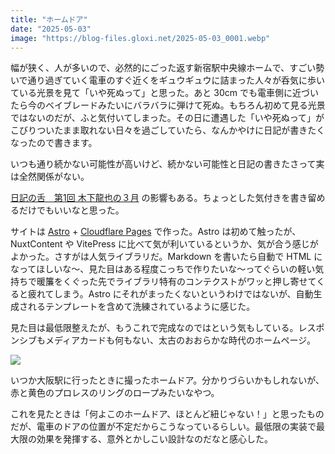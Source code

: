 ```yaml
---
title: "ホームドア"
date: "2025-05-03"
image: "https://blog-files.gloxi.net/2025-05-03_0001.webp"
---
```


幅が狭く、人が多いので、必然的にごった返す新宿駅中央線ホームで、すごい勢いで通り過ぎていく電車のすぐ近くをギュウギュウに詰まった人々が呑気に歩いている光景を見て「いや死ぬって」と思った。あと 30cm でも電車側に近づいたら今のベイブレードみたいにバラバラに弾けて死ぬ。もちろん初めて見る光景ではないのだが、ふと気付いてしまった。その日に遭遇した「いや死ぬって」がこびりついたまま取れない日々を過ごしていたら、なんかやけに日記が書きたくなったので書きます。

いつも通り続かない可能性が高いけど、続かない可能性と日記の書きたさって実は全然関係がない。

[日記の舌　第1回 木下龍也の３月](https://note.com/nanarokusha/n/nb25bdb6cf359) の影響もある。ちょっとした気付きを書き留めるだけでもいいなと思った。

サイトは [Astro](https://astro.build/) + [Cloudflare Pages](https://www.cloudflare.com/ja-jp/developer-platform/products/pages/) で作った。Astro は初めて触ったが、NuxtContent や VitePress に比べて気が利いているというか、気が合う感じがよかった。さすがは人気ライブラリだ。Markdown を書いたら自動で HTML になってほしいな～、見た目はある程度こっちで作りたいな～ってぐらいの軽い気持ちで暖簾をくぐった先でライブラリ特有のコンテクストがワッと押し寄せてくると疲れてしまう。Astro にそれがまったくないというわけではないが、自動生成されるテンプレートを含めて洗練されているように感じた。

見た目は最低限整えたが、もうこれで完成なのではという気もしている。レスポンシブもメディアカードも何もない、太古のおおらかな時代のホームページ。

[![](https://blog-files.gloxi.net/2025-05-03_0001.webp)](https://blog-files.gloxi.net/2025-05-03_0001.webp)

いつか大阪駅に行ったときに撮ったホームドア。分かりづらいかもしれないが、赤と黄色のプロレスのリングのロープみたいなやつ。

これを見たときは「何よこのホームドア、ほとんど紐じゃない！」と思ったものだが、電車のドアの位置が不定だからこうなっているらしい。最低限の実装で最大限の効果を発揮する、意外とかしこい設計なのだなと感心した。
